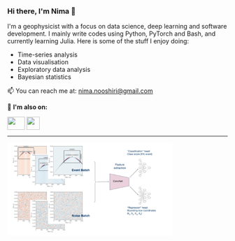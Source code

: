 ### Hi there, I'm Nima 👋

I'm a geophysicist with a focus on data science, deep learning and software development. I mainly write codes using Python, PyTorch and Bash, and currently learning Julia. Here is some of the stuff I enjoy doing:
- Time-series analysis
- Data visualisation
- Exploratory data analysis
- Bayesian statistics

📫 You can reach me at: nima.nooshiri@gmail.com

🔗 **I'm also on:**
<p align="left">
  <a href="https://twitter.com/nimanzik" target="blank"><img align="center" src="https://raw.githubusercontent.com/rahuldkjain/github-profile-readme-generator/master/src/images/icons/Social/twitter.svg" height="30" width="40" /></a>
  <a href=" www.linkedin.com/in/nima-nooshiri" target="blank"><img align="center" src="https://raw.githubusercontent.com/rahuldkjain/github-profile-readme-generator/master/src/images/icons/Social/linked-in-alt.svg" height="30" width="30" /></a>
</p>

---

<img src="./model_2.png" width="75%" align="center" >

<!--
**nimanzik/nimanzik** is a ✨ _special_ ✨ repository because its `README.md` (this file) appears on your GitHub profile.

Here are some ideas to get you started:

- 🔭 I’m currently working on ...
- 🌱 I’m currently learning ...
- 👯 I’m looking to collaborate on ...
- 🤔 I’m looking for help with ...
- 💬 Ask me about ...
- 📫 How to reach me: ...
- 😄 Pronouns: ...
- ⚡ Fun fact: ...
-->
